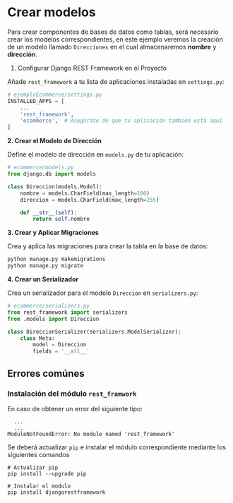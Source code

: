 # Crear modelos

Para crear componentes de bases de datos como tablas, será necesario crear los modelos correspondientes, en este ejemplo veremos la creación de un modelo llamado `Direcciones` en el cual almacenaremos **nombre** y **dirección**.

1. Configurar Django REST Framework en el Proyecto

Añade `rest_framework` a tu lista de aplicaciones instaladas en `settings.py`:
```python
# ejemploEcommerce/settings.py
INSTALLED_APPS = [
    ...
    'rest_framework',
    'ecommerce',  # Asegúrate de que tu aplicación también está aquí
]
```

**2. Crear el Modelo de Dirección**

Define el modelo de dirección en `models.py` de tu aplicación:
```python
# ecommerce/models.py
from django.db import models

class Direccion(models.Model):
    nombre = models.CharField(max_length=100)
    direccion = models.CharField(max_length=255)

    def __str__(self):
        return self.nombre
```

**3. Crear y Aplicar Migraciones**

Crea y aplica las migraciones para crear la tabla en la base de datos:
```bash
python manage.py makemigrations
python manage.py migrate
```
**4. Crear un Serializador**

Crea un serializador para el modelo `Direccion` en `serializers.py`:
```python
# ecommerce/serializers.py
from rest_framework import serializers
from .models import Direccion

class DireccionSerializer(serializers.ModelSerializer):
    class Meta:
        model = Direccion
        fields = '__all__'
```

## Errores comúnes

### Instalación del módulo `rest_framwork`

En caso de obtener un error del siguiente tipo:
```shell
  ...
  ...
ModuleNotFoundError: No module named 'rest_framework'
```
Se deberá actualizar `pip` e instalar el módulo correspondiente mediante los siguientes comandos
```shell
# Actualizar pip
pip install --upgrade pip

# Instalar el modulo
pip install djangorestframework
```